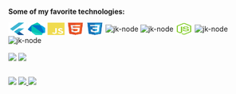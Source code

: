 <b>Some of my favorite technologies:</b>
<div align="left">
  <img align="center" alt="jk-flutter" height="25" width="35" src="https://raw.githubusercontent.com/devicons/devicon/master/icons/flutter/flutter-original.svg">
  <img align="center" alt="jk-dart" height="25" width="35" src="https://raw.githubusercontent.com/devicons/devicon/master/icons/dart/dart-original.svg">
  <img align="center" alt="jk-Js" height="25" width="35" src="https://raw.githubusercontent.com/devicons/devicon/master/icons/javascript/javascript-plain.svg">
  <img align="center" alt="jk-HTML" height="25" width="35" src="https://raw.githubusercontent.com/devicons/devicon/master/icons/html5/html5-original.svg">
  <img align="center" alt="jk-CSS" height="25" width="35" src="https://raw.githubusercontent.com/devicons/devicon/master/icons/css3/css3-original.svg">
  <img align="center" alt="jk-node" height="25" width="35" src="https://cdn.jsdelivr.net/gh/devicons/devicon/icons/bootstrap/bootstrap-plain.svg">
  <img align="center" alt="jk-node" height="25" width="35" src="https://cdn.jsdelivr.net/gh/devicons/devicon/icons/vuejs/vuejs-original.svg">
  <img align="center" alt="jk-node" height="25" width="35" src="https://raw.githubusercontent.com/devicons/devicon/master/icons/nodejs/nodejs-original.svg">
  <img align="center" alt="jk-node" height="25" width="35" src="https://cdn.jsdelivr.net/gh/devicons/devicon/icons/microsoftsqlserver/microsoftsqlserver-plain.svg">
   <img align="center" alt="jk-node" height="25" width="35" src="https://cdn.jsdelivr.net/gh/devicons/devicon/icons/mysql/mysql-plain.svg">
</div> <br>
<div align="left">
<img height="180em" src="https://github-readme-stats.vercel.app/api?username=johnkeven&show_icons=true&count_private=true"/>
<img height="180em" src="https://github-readme-stats.vercel.app/api/top-langs/?username=johnkeven&layout=compact&langs_count=7"/>
</div>
<h2></h2>
<div align="left"> 
  <a href="https://www.linkedin.com/in/john-keven-529149151/" target="_blank"><img src="https://img.shields.io/badge/-LinkedIn-%230077B5?style=for-the-badge&logo=linkedin&logoColor=white" target="_blank"></a>
  <a href = "mailto:johnkeven.ti@gmail.com"><img src="https://img.shields.io/badge/-Gmail-%23333?style=for-the-badge&logo=gmail&logoColor=white" target="_blank">   </a>
  <a href="https://instagram.com/_johnkeven" target="_blank"><img src="https://img.shields.io/badge/-Instagram-%23E4405F?style=for-the-badge&logo=instagram&logoColor=white" target="_blank"></a>
</div> 
